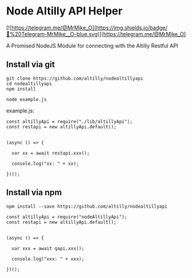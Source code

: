 # Node Altilly API Helper

[![https://telegram.me/@MrMike_O](https://img.shields.io/badge/💬%20Telegram-MrMike__O-blue.svg)](https://telegram.me/@MrMike_O)


A Promised NodeJS Module for connecting with the Altilly Restful API


## Install via git
```
git clone https://github.com/altilly/nodealtillyapi
cd nodealtillyapi
npm install

node example.js
```

example.js:
```
const altillyApi = require("./lib/altillyApi");
const restapi = new altillyApi.default();


(async () => {
  
  var xx = await restapi.xxx();
  
  console.log("xx: " + xx);
  
})();
```

## Install via npm
```
npm install --save https://github.com/altilly/nodealtillyapi
```

```
const altillyApi = require("nodeAltillyApi");
const restapi = new altillyApi.default();


(async () => {
  
  var xxx = await qapi.xxx();
  
  console.log("xxx: " + xxx);
  
})();
```

